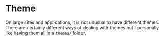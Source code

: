 # Theme

On large sites and applications, it is not unusual to have different themes. There are certainly different ways of dealing with themes but I personally like having them all in a `themes/` folder.
